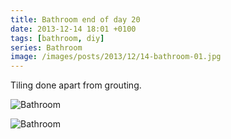 ```yaml
---
title: Bathroom end of day 20
date: 2013-12-14 18:01 +0100
tags: [bathroom, diy]
series: Bathroom
image: /images/posts/2013/12/14-bathroom-01.jpg
---
```


Tiling done apart from grouting.

![Bathroom](/images/posts/2013/12/14-bathroom-01.jpg)

![Bathroom](/images/posts/2013/12/14-bathroom-02.jpg)
